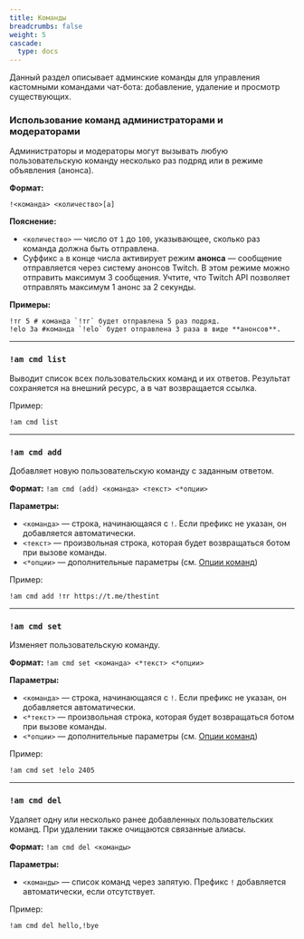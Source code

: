 ```yaml
---
title: Команды
breadcrumbs: false
weight: 5
cascade:
  type: docs
---
```


Данный раздел описывает админские команды для управления кастомными командами чат-бота: добавление, удаление и просмотр существующих.

### Использование команд администраторами и модераторами

Администраторы и модераторы могут вызывать любую пользовательскую команду несколько раз подряд или в режиме объявления (анонса).

**Формат:**
```text
!<команда> <количество>[a]
```

**Пояснение:**
- `<количество>` — число от `1` до `100`, указывающее, сколько раз команда должна быть отправлена.
- Суффикс `a` в конце числа активирует режим **анонса** — сообщение отправляется через систему анонсов Twitch. В этом режиме можно отправить максимум 3 сообщения. Учтите, что Twitch API позволяет отправлять максимум 1 анонс за 2 секунды.

**Примеры:**
```text
!тг 5 # команда `!тг` будет отправлена 5 раз подряд.
!elo 3a #команда `!elo` будет отправлена 3 раза в виде **анонсов**.
```

---

### `!am cmd list`
Выводит список всех пользовательских команд и их ответов.
Результат сохраняется на внешний ресурс, а в чат возвращается ссылка.

Пример:
```text
!am cmd list
```

---

### `!am cmd add`
Добавляет новую пользовательскую команду с заданным ответом.

**Формат:**
`!am cmd (add) <команда> <текст> <*опции>`

**Параметры:**
- `<команда>` — строка, начинающаяся с `!`. Если префикс не указан, он добавляется автоматически.
- `<текст>` — произвольная строка, которая будет возвращаться ботом при вызове команды.
- `<*опции>` — дополнительные параметры (см. [Опции команд](options))

Пример:
```text
!am cmd add !тг https://t.me/thestint
```

---

### `!am cmd set`
Изменяет пользовательскую команду.

**Формат:**
`!am cmd set <команда> <*текст> <*опции>`

**Параметры:**
- `<команда>` — строка, начинающаяся с `!`. Если префикс не указан, он добавляется автоматически.
- `<*текст>` — произвольная строка, которая будет возвращаться ботом при вызове команды.
- `<*опции>` — дополнительные параметры (см. [Опции команд](options))

Пример:
```text
!am cmd set !elo 2405
```

---

### `!am cmd del`
Удаляет одну или несколько ранее добавленных пользовательских команд. При удалении также очищаются связанные алиасы.

**Формат:**
`!am cmd del <команды>`

**Параметры:**
- `<команды>` — список команд через запятую. Префикс `!` добавляется автоматически, если отсутствует.

Пример:
```text
!am cmd del hello,!bye
```